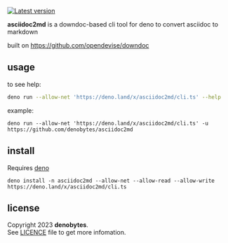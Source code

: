 
[![Latest version](https://deno.land/badge/asciidoc2md/version)](https://deno.land/x/asciidoc2md)

**asciidoc2md** is a downdoc-based cli tool for deno to convert asciidoc to markdown

built on https://github.com/opendevise/downdoc

## usage

to see help:

```sh
deno run --allow-net 'https://deno.land/x/asciidoc2md/cli.ts' --help
```

example:

```
deno run --allow-net 'https://deno.land/x/asciidoc2md/cli.ts' -u https://github.com/denobytes/asciidoc2md

```

## install

Requires [deno](https://deno.land/manual/getting_started/installation)

```
deno install -n asciidoc2md --allow-net --allow-read --allow-write https://deno.land/x/asciidoc2md/cli.ts
```

## license

Copyright 2023 **denobytes**.\
See [LICENCE](LICENSE) file to get more infomation.

